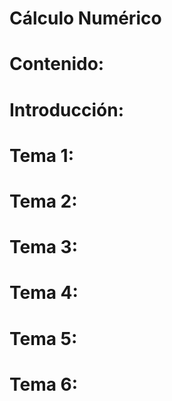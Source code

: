 # Cálculo Numérico

# Contenido:

# Introducción:

# Tema 1:

# Tema 2:

# Tema 3:

# Tema 4:

# Tema 5:

# Tema 6:
